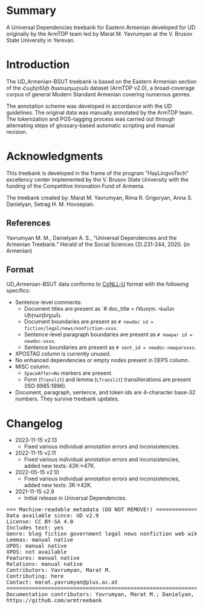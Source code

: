 # Summary

A Universal Dependencies treebank for Eastern Armenian developed for UD originally by the ArmTDP team led by Marat M. Yavrumyan at the V. Brusov State University in Yerevan.

# Introduction

The UD_Armenian-BSUT treebank is based on the Eastern Armenian section of the Հայերենի ծառադարան dataset (ArmTDP v2.0), a broad-coverage corpus of general Modern Standard Armenian covering numerous genres.

The annotation scheme was developed in accordance with the UD guidelines. The original data was manually annotated by the ArmTDP team. The tokenization and POS-tagging process was carried out through alternating steps of glossary-based automatic scripting and manual revision.

# Acknowledgments

This treebank is developed in the frame of the program "HayLingvoTech" excellency center implemented by the V. Brusov State University with the funding of the Competitive Innovation Fund of Armenia.

The treebank created by: Marat M. Yavrumyan, Rima R. Grigoryan, Anna S. Danielyan, Setrag H. M. Hovsepian.

## References

Yavrumyan M. M., Danielyan A. S., “Universal Dependencies and the Armenian Treebank.” Herald of the Social Sciences (2).231-244, 2020. (in Armenian)

## Format

UD_Armenian-BSUT data conforms to [CoNLL-U](http://universaldependencies.org/format.html) format with the following specifics:
* Sentence-level comments:
  * Document titles are present as `# doc_title = Ռետրո․ Վանո Սիրադեղյան.
  * Document boundaries are present as `# newdoc id = fiction/legal/news/nonfiction-xxxx`.
  * Sentence-level paragraph boundaries are present as `# newpar id = newdoc-xxxx`.
  * Sentence boundaries are present as `# sent_id = newdoc-newparxxxx`.
* XPOSTAG column is currently unused.
* No enhanced dependencies or empty nodes present in DEPS column.
* MISC column:
  * `SpaceAfter=No` markers are present.
  * Form (`Translit`) and lemma (`LTranslit`) transliterations are present (ISO 9985:1996).
* Document, paragraph, sentence, and token ids are 4-character base-32 numbers. They survive treebank updates.


# Changelog
* 2023-11-15 v2.13
  * Fixed various individual annotation errors and inconsistencies.
* 2022-11-15 v2.11
  * Fixed various individual annotation errors and inconsistencies, added new texts: 42K→47K.
* 2022-05-15 v2.10
  * Fixed various individual annotation errors and inconsistencies, added new texts: 3K→42K.
* 2021-11-15 v2.9
  * Initial release in Universal Dependencies.

<pre>
=== Machine-readable metadata (DO NOT REMOVE!) ================================
Data available since: UD v2.9
License: CC BY-SA 4.0
Includes text: yes
Genre: blog fiction government legal news nonfiction web wiki
Lemmas: manual native
UPOS: manual native
XPOS: not available
Features: manual native
Relations: manual native
Contributors: Yavrumyan, Marat M.
Contributing: here
Contact: marat.yavrumyan@plus.ac.at
===============================================================================
Documentation contributors: Yavrumyan, Marat M.; Danielyan, Anna S.
https://github.com/armtreebank
</pre>
